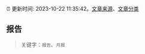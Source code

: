 :alarm_clock: 更新时间: 2023-10-22 11:35:42。[文章来源](/README.md)、[文章分类](/TAGS.md)

## 报告


> 关键字：`报告`、`月报`



